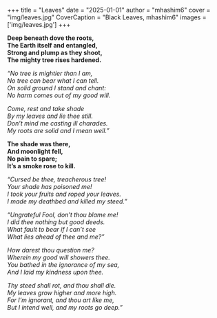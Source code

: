 +++
title = "Leaves"
date = "2025-01-01"
author = "mhashim6"
cover = "img/leaves.jpg"
CoverCaption = "Black Leaves, mhashim6"
images = ['img/leaves.jpg']
+++

__Deep beneath dove the roots, \
The Earth itself and entangled, \
Strong and plump as they shoot, \
The mighty tree rises hardened.__

_“No tree is mightier than I am, \
No tree can bear what I can tell. \
On solid ground I stand and chant: \
No harm comes out of my good will._

_Come, rest and take shade \
By my leaves and lie thee still. \
Don’t mind me casting ill charades. \
My roots are solid and I mean well.”_

__The shade was there, \
And moonlight fell, \
No pain to spare; \
It’s a smoke rose to kill.__

_“Cursed be thee, treacherous tree! \
Your shade has poisoned me! \
I took your fruits and roped your leaves. \
I made my deathbed and killed my steed.”_

_“Ungrateful Fool, don’t thou blame me! \
I did thee nothing but good deeds. \
What fault to bear if I can’t see \
What lies ahead of thee and me?”_

_How darest thou question me? \
Wherein my good will showers thee. \
You bathed in the ignorance of my sea, \
And I laid my kindness upon thee._

_Thy steed shall rot, and thou shall die. \
My leaves grow higher and more high. \
For I’m ignorant, and thou art like me, \
But I intend well, and my roots go deep.”_

<!-- 
> "Judges are of three types, two of whom will go to Hell and one to Paradise. The one who will go to Paradise is a man who knows what is right and gives judgement accordingly. However, a man who knows what is right, and does not give judgement accordingly and acts unjustly in his judgement, will be in the Hell-fire. Likewise, a man who does not know what is right and judges people with ignorance, will be in the Hell-fire." \
> — __[Prophet Muhammad (ﷺ)](https://sunnah.com/bulugh:1397)__ -->